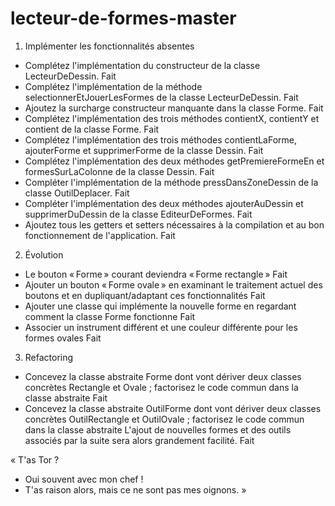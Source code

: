 # lecteur-de-formes-master

1. Implémenter les fonctionnalités absentes

- Complétez l'implémentation du constructeur de la classe LecteurDeDessin. Fait
- Complétez l'implémentation de la méthode selectionnerEtJouerLesFormes de la classe LecteurDeDessin. Fait
- Ajoutez la surcharge constructeur manquante dans la classe Forme. Fait
- Complétez l'implémentation des trois méthodes contientX, contientY et contient de la classe Forme. Fait
- Complétez l'implémentation des trois méthodes contientLaForme, ajouterForme et supprimerForme de la classe Dessin. Fait
- Complétez l'implémentation des deux méthodes getPremiereFormeEn et formesSurLaColonne de la classe Dessin. Fait
- Compléter l'implémentation de la méthode pressDansZoneDessin de la classe OutilDeplacer. Fait
- Compléter l'implémentation des deux méthodes ajouterAuDessin et supprimerDuDessin de la classe EditeurDeFormes. Fait
- Ajoutez tous les getters et setters nécessaires à la compilation et au bon fonctionnement de l'application. Fait

2. Évolution

- Le bouton « Forme » courant deviendra « Forme rectangle » Fait
- Ajouter un bouton « Forme ovale » en examinant le traitement actuel des boutons et en dupliquant/adaptant ces fonctionnalités Fait
- Ajouter une classe qui implémente la nouvelle forme en regardant comment la classe Forme fonctionne Fait
- Associer un instrument différent et une couleur différente pour les formes ovales Fait

3. Refactoring

- Concevez la classe abstraite Forme dont vont dériver deux classes concrètes Rectangle et Ovale ; factorisez le code commun dans la classe abstraite Fait
- Concevez la classe abstraite OutilForme dont vont dériver deux classes concrètes OutilRectangle et OutilOvale ; factorisez le code commun dans la classe abstraite
L'ajout de nouvelles formes et des outils associés par la suite sera alors grandement facilité. Fait

« T'as Tor ?
- Oui souvent avec mon chef !
- T'as raison alors, mais ce ne sont pas mes oignons. »
